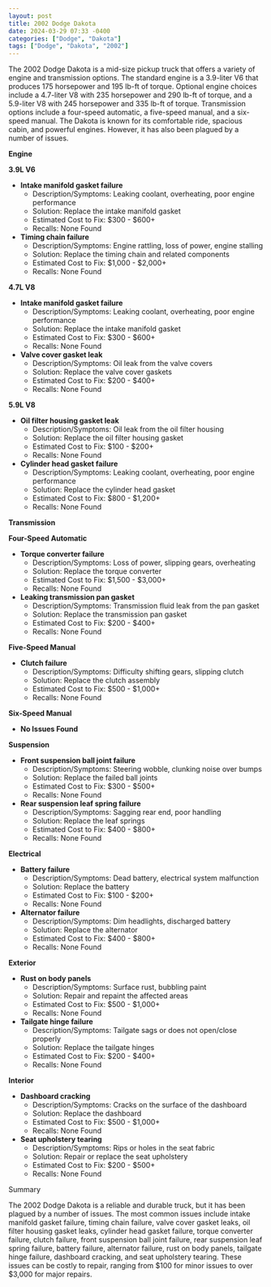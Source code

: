 ```yaml
---
layout: post
title: 2002 Dodge Dakota
date: 2024-03-29 07:33 -0400
categories: ["Dodge", "Dakota"]
tags: ["Dodge", "Dakota", "2002"]
---
```

The 2002 Dodge Dakota is a mid-size pickup truck that offers a variety of engine and transmission options. The standard engine is a 3.9-liter V6 that produces 175 horsepower and 195 lb-ft of torque. Optional engine choices include a 4.7-liter V8 with 235 horsepower and 290 lb-ft of torque, and a 5.9-liter V8 with 245 horsepower and 335 lb-ft of torque. Transmission options include a four-speed automatic, a five-speed manual, and a six-speed manual. The Dakota is known for its comfortable ride, spacious cabin, and powerful engines. However, it has also been plagued by a number of issues.

**Engine**

**3.9L V6**

* **Intake manifold gasket failure**
    * Description/Symptoms: Leaking coolant, overheating, poor engine performance
    * Solution: Replace the intake manifold gasket
    * Estimated Cost to Fix: $300 - $600+
    * Recalls: None Found
* **Timing chain failure**
    * Description/Symptoms: Engine rattling, loss of power, engine stalling
    * Solution: Replace the timing chain and related components
    * Estimated Cost to Fix: $1,000 - $2,000+
    * Recalls: None Found

**4.7L V8**

* **Intake manifold gasket failure**
    * Description/Symptoms: Leaking coolant, overheating, poor engine performance
    * Solution: Replace the intake manifold gasket
    * Estimated Cost to Fix: $300 - $600+
    * Recalls: None Found
* **Valve cover gasket leak**
    * Description/Symptoms: Oil leak from the valve covers
    * Solution: Replace the valve cover gaskets
    * Estimated Cost to Fix: $200 - $400+
    * Recalls: None Found

**5.9L V8**

* **Oil filter housing gasket leak**
    * Description/Symptoms: Oil leak from the oil filter housing
    * Solution: Replace the oil filter housing gasket
    * Estimated Cost to Fix: $100 - $200+
    * Recalls: None Found
* **Cylinder head gasket failure**
    * Description/Symptoms: Leaking coolant, overheating, poor engine performance
    * Solution: Replace the cylinder head gasket
    * Estimated Cost to Fix: $800 - $1,200+
    * Recalls: None Found

**Transmission**

**Four-Speed Automatic**

* **Torque converter failure**
    * Description/Symptoms: Loss of power, slipping gears, overheating
    * Solution: Replace the torque converter
    * Estimated Cost to Fix: $1,500 - $3,000+
    * Recalls: None Found
* **Leaking transmission pan gasket**
    * Description/Symptoms: Transmission fluid leak from the pan gasket
    * Solution: Replace the transmission pan gasket
    * Estimated Cost to Fix: $200 - $400+
    * Recalls: None Found

**Five-Speed Manual**

* **Clutch failure**
    * Description/Symptoms: Difficulty shifting gears, slipping clutch
    * Solution: Replace the clutch assembly
    * Estimated Cost to Fix: $500 - $1,000+
    * Recalls: None Found

**Six-Speed Manual**

* **No Issues Found**

**Suspension**

* **Front suspension ball joint failure**
    * Description/Symptoms: Steering wobble, clunking noise over bumps
    * Solution: Replace the failed ball joints
    * Estimated Cost to Fix: $300 - $500+
    * Recalls: None Found
* **Rear suspension leaf spring failure**
    * Description/Symptoms: Sagging rear end, poor handling
    * Solution: Replace the leaf springs
    * Estimated Cost to Fix: $400 - $800+
    * Recalls: None Found

**Electrical**

* **Battery failure**
    * Description/Symptoms: Dead battery, electrical system malfunction
    * Solution: Replace the battery
    * Estimated Cost to Fix: $100 - $200+
    * Recalls: None Found
* **Alternator failure**
    * Description/Symptoms: Dim headlights, discharged battery
    * Solution: Replace the alternator
    * Estimated Cost to Fix: $400 - $800+
    * Recalls: None Found

**Exterior**

* **Rust on body panels**
    * Description/Symptoms: Surface rust, bubbling paint
    * Solution: Repair and repaint the affected areas
    * Estimated Cost to Fix: $500 - $1,000+
    * Recalls: None Found
* **Tailgate hinge failure**
    * Description/Symptoms: Tailgate sags or does not open/close properly
    * Solution: Replace the tailgate hinges
    * Estimated Cost to Fix: $200 - $400+
    * Recalls: None Found

**Interior**

* **Dashboard cracking**
    * Description/Symptoms: Cracks on the surface of the dashboard
    * Solution: Replace the dashboard
    * Estimated Cost to Fix: $500 - $1,000+
    * Recalls: None Found
* **Seat upholstery tearing**
    * Description/Symptoms: Rips or holes in the seat fabric
    * Solution: Repair or replace the seat upholstery
    * Estimated Cost to Fix: $200 - $500+
    * Recalls: None Found

Summary

The 2002 Dodge Dakota is a reliable and durable truck, but it has been plagued by a number of issues. The most common issues include intake manifold gasket failure, timing chain failure, valve cover gasket leaks, oil filter housing gasket leaks, cylinder head gasket failure, torque converter failure, clutch failure, front suspension ball joint failure, rear suspension leaf spring failure, battery failure, alternator failure, rust on body panels, tailgate hinge failure, dashboard cracking, and seat upholstery tearing. These issues can be costly to repair, ranging from $100 for minor issues to over $3,000 for major repairs.
